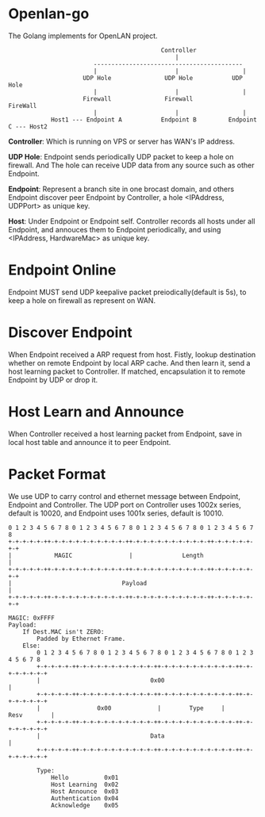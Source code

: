 # Openlan-go

The Golang implements for OpenLAN project.
    
                                               Controller
                                                   |
                            ------------------------------------------
                            |                      |                  |
                         UDP Hole               UDP Hole           UDP Hole
                            |                      |                  |
                         Firewall               Firewall           FireWall
                            |                      |                  |
                Host1 --- Endpoint A           Endpoint B         Endpoint C --- Host2

<b>Controller</b>: Which is running on VPS or server has WAN's IP address.

<b>UDP Hole</b>: Endpoint sends periodically UDP packet to keep a hole on firewall. And The hole can receive UDP data from any source such as other Endpoint.

<b>Endpoint</b>: Represent a branch site in one brocast domain, and others Endpoint discover peer Endpoint by Controller, a hole <IPAddress, UDPPort> as unique key.

<b>Host</b>: Under Endpoint or Endpoint self. Controller records all hosts under all Endpoint, and annouces them to Endpoint periodically, and using <IPAddress, HardwareMac> as unique key.

# Endpoint Online

Endpoint MUST send UDP keepalive packet preiodically(default is 5s), to keep a hole on firewall as represent on WAN. 

# Discover Endpoint

When Endpoint received a ARP request from host. Fistly, lookup destination whether on remote Endpoint by local ARP cache. And then learn it, send a host learning packet to Controller. If matched, encapsulation it to remote Endpoint by UDP or drop it.

# Host Learn and Announce

When Controller received a host learning packet from Endpoint, save in local host table and announce it to peer Endpoint.

# Packet Format

We use UDP to carry control and ethernet message between Endpoint, Endpoint and Controller. The UDP port on Controller uses 1002x series, default is 10020, and Endpoint uses 1001x series, default is 10010.

    0 1 2 3 4 5 6 7 8 0 1 2 3 4 5 6 7 8 0 1 2 3 4 5 6 7 8 0 1 2 3 4 5 6 7 8
    +-+-+-+-+-++-+-+-+-+-+-+-+-+-+-+-++-+-+-+-+-+-+-+-+-+-+-++-+-+-+-+-+-+-+
    |            MAGIC                |              Length                |       
    +-+-+-+-+-++-+-+-+-+-+-+-+-+-+-+-++-+-+-+-+-+-+-+-+-+-+-++-+-+-+-+-+-+-+
    |                               Payload                                |
    +-+-+-+-+-++-+-+-+-+-+-+-+-+-+-+-++-+-+-+-+-+-+-+-+-+-+-++-+-+-+-+-+-+-+
    
    MAGIC: 0xFFFF
    Payload:
        If Dest.MAC isn't ZERO:
            Padded by Ethernet Frame.
        Else:
            0 1 2 3 4 5 6 7 8 0 1 2 3 4 5 6 7 8 0 1 2 3 4 5 6 7 8 0 1 2 3 4 5 6 7 8
            +-+-+-+-+-++-+-+-+-+-+-+-+-+-+-+-++-+-+-+-+-+-+-+-+-+-+-++-+-+-+-+-+-+-+
            |                               0x00                                   |
            +-+-+-+-+-++-+-+-+-+-+-+-+-+-+-+-++-+-+-+-+-+-+-+-+-+-+-++-+-+-+-+-+-+-+
            |                0x00             |        Type     |      Resv        |
            +-+-+-+-+-++-+-+-+-+-+-+-+-+-+-+-++-+-+-+-+-+-+-+-+-+-+-++-+-+-+-+-+-+-+
            |                               Data                                   |
            +-+-+-+-+-++-+-+-+-+-+-+-+-+-+-+-++-+-+-+-+-+-+-+-+-+-+-++-+-+-+-+-+-+-+
            
            Type: 
                Hello          0x01
                Host Learning  0x02
                Host Announce  0x03
                Authentication 0x04
                Acknowledge    0x05
            
